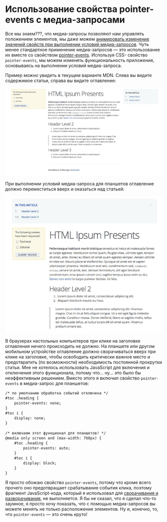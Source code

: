 # Использование свойства pointer-events с медиа-запросами

Все мы знаем???, что медиа-запросы позволяют нам управлять положением элементов,
мы даже можем [анимировать изменение значений свойств при выполнении условий
медиа-запросов][1]. Чуть менее стандартное применение медиа-запросов — это
использование их вместе со свойством [pointer-events][5]. Используя CSS-
свойство `pointer-events`, мы можем изменять функциональность приложения,
основываясь на выполнении условий медиа-запроса.

Пример можно увидеть в текущем варианте MDN. Слева вы видите содержимое
статьи, справа вы видите оглавление:

![Новая версия дизайна MDN для браузеров настольных компьютеров][2]

При выполнении условий медиа-запроса для планшетов оглавление должно
переместиться вверх и оказаться над статьей:

![Новая версия дизайна MDN для планшетов][3]

В браузерах настольных компьютеров при клике на заголовке оглавления ничего
происходить не должно. На планшете или другом мобильном устройстве оглавление
должно сворачиваться вверх при клике на заголовке, чтобы освободить критически
важное место и предотвратить (по возможности) необходимость постоянной
прокрутки статьи. Мне не хотелось использовать JavaScript для включения и
отключения этого функционала, потому что... ну... это было бы неэффективным
решением. Вместо этого я включил свойство `pointer-events` в медиа-запрос для
планшетов:

    /* по умолчанию обработка событий отключена */
    #toc .heading {
    	pointer-events: none;
    }
    #toc i {
    	display: none;
    }

    /* включаем этот функционал для планшетов! */
    @media only screen and (max-width: 760px) {
    	#toc .heading {
    		pointer-events: auto;
    	}
    	#toc i {
    		display: block;
    	}
    }

Я просто обожаю свойство `pointer-events`, потому что кроме всего прочего оно
предотвращает срабатывание события клика, поэтому фрагмент JavaScript-кода,
который я использовал для [сворачивания и разворачивания][4], не выполняется. Я
бы не сказал, что я сделал что-то заумное, я просто хочу показать, что с
помощью медиа-запросов вы можете менять не только расположение элементов. Ну
и, конечно, то, что `pointer-events` — это очень круто!

[1]: http://davidwalsh.name/animate-media-queries
[2]: img/mdn-redesign-desktop.jpg "Новая версия дизайна MDN для браузеров настольных компьютеров"
[3]: img/mdn-redesign-tablet.jpg "Новая версия дизайна MDN для планшетов"
[4]: http://davidwalsh.name/css-slide
[5]: http://davidwalsh.name/pointer-events
